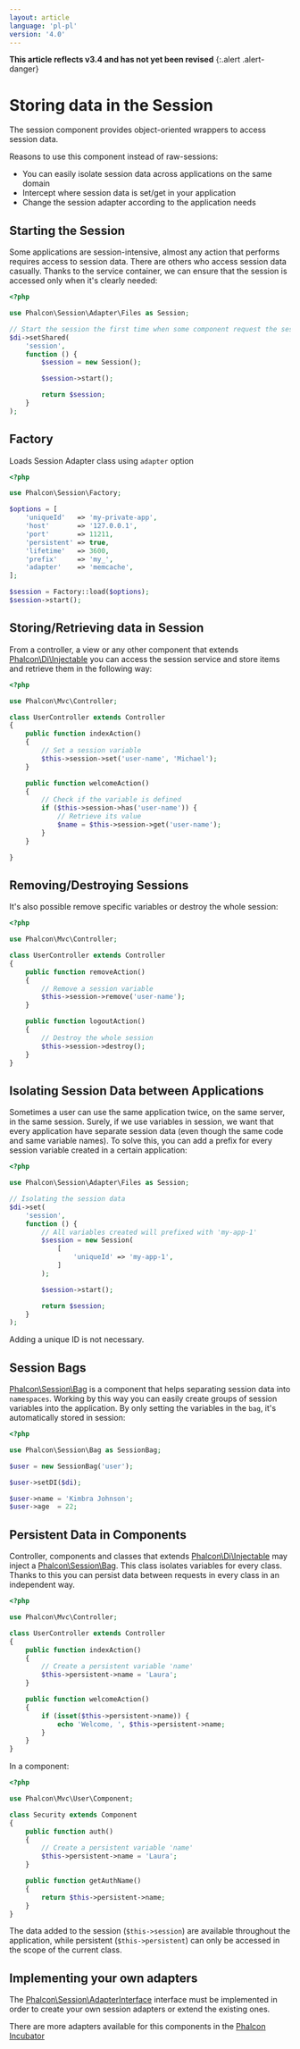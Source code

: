```yaml
---
layout: article
language: 'pl-pl'
version: '4.0'
---
```

**This article reflects v3.4 and has not yet been revised** {:.alert .alert-danger}

<a name='overview'></a>

# Storing data in the Session

The session component provides object-oriented wrappers to access session data.

Reasons to use this component instead of raw-sessions:

* You can easily isolate session data across applications on the same domain
* Intercept where session data is set/get in your application
* Change the session adapter according to the application needs

<a name='start'></a>

## Starting the Session

Some applications are session-intensive, almost any action that performs requires access to session data. There are others who access session data casually. Thanks to the service container, we can ensure that the session is accessed only when it's clearly needed:

```php
<?php

use Phalcon\Session\Adapter\Files as Session;

// Start the session the first time when some component request the session service
$di->setShared(
    'session',
    function () {
        $session = new Session();

        $session->start();

        return $session;
    }
);
```

<a name='start-factory'></a>

## Factory

Loads Session Adapter class using `adapter` option

```php
<?php

use Phalcon\Session\Factory;

$options = [
    'uniqueId'   => 'my-private-app',
    'host'       => '127.0.0.1',
    'port'       => 11211,
    'persistent' => true,
    'lifetime'   => 3600,
    'prefix'     => 'my_',
    'adapter'    => 'memcache',
];

$session = Factory::load($options);
$session->start();
```

<a name='store'></a>

## Storing/Retrieving data in Session

From a controller, a view or any other component that extends [Phalcon\Di\Injectable](api/Phalcon_Di_Injectable) you can access the session service and store items and retrieve them in the following way:

```php
<?php

use Phalcon\Mvc\Controller;

class UserController extends Controller
{
    public function indexAction()
    {
        // Set a session variable
        $this->session->set('user-name', 'Michael');
    }

    public function welcomeAction()
    {
        // Check if the variable is defined
        if ($this->session->has('user-name')) {
            // Retrieve its value
            $name = $this->session->get('user-name');
        }
    }

}
```

<a name='remove-destroy'></a>

## Removing/Destroying Sessions

It's also possible remove specific variables or destroy the whole session:

```php
<?php

use Phalcon\Mvc\Controller;

class UserController extends Controller
{
    public function removeAction()
    {
        // Remove a session variable
        $this->session->remove('user-name');
    }

    public function logoutAction()
    {
        // Destroy the whole session
        $this->session->destroy();
    }
}
```

<a name='data-isolation'></a>

## Isolating Session Data between Applications

Sometimes a user can use the same application twice, on the same server, in the same session. Surely, if we use variables in session, we want that every application have separate session data (even though the same code and same variable names). To solve this, you can add a prefix for every session variable created in a certain application:

```php
<?php

use Phalcon\Session\Adapter\Files as Session;

// Isolating the session data
$di->set(
    'session',
    function () {
        // All variables created will prefixed with 'my-app-1'
        $session = new Session(
            [
                'uniqueId' => 'my-app-1',
            ]
        );

        $session->start();

        return $session;
    }
);
```

Adding a unique ID is not necessary.

<a name='bags'></a>

## Session Bags

[Phalcon\Session\Bag](api/Phalcon_Session_Bag) is a component that helps separating session data into `namespaces`. Working by this way you can easily create groups of session variables into the application. By only setting the variables in the `bag`, it's automatically stored in session:

```php
<?php

use Phalcon\Session\Bag as SessionBag;

$user = new SessionBag('user');

$user->setDI($di);

$user->name = 'Kimbra Johnson';
$user->age  = 22;
```

<a name='data-persistence'></a>

## Persistent Data in Components

Controller, components and classes that extends [Phalcon\Di\Injectable](api/Phalcon_Di_Injectable) may inject a [Phalcon\Session\Bag](api/Phalcon_Session_Bag). This class isolates variables for every class. Thanks to this you can persist data between requests in every class in an independent way.

```php
<?php

use Phalcon\Mvc\Controller;

class UserController extends Controller
{
    public function indexAction()
    {
        // Create a persistent variable 'name'
        $this->persistent->name = 'Laura';
    }

    public function welcomeAction()
    {
        if (isset($this->persistent->name)) {
            echo 'Welcome, ', $this->persistent->name;
        }
    }
}
```

In a component:

```php
<?php

use Phalcon\Mvc\User\Component;

class Security extends Component
{
    public function auth()
    {
        // Create a persistent variable 'name'
        $this->persistent->name = 'Laura';
    }

    public function getAuthName()
    {
        return $this->persistent->name;
    }
}
```

The data added to the session (`$this->session`) are available throughout the application, while persistent (`$this->persistent`) can only be accessed in the scope of the current class.

<a name='custom-adapters'></a>

## Implementing your own adapters

The [Phalcon\Session\AdapterInterface](api/Phalcon_Session_AdapterInterface) interface must be implemented in order to create your own session adapters or extend the existing ones.

There are more adapters available for this components in the [Phalcon Incubator](https://github.com/phalcon/incubator/tree/master/Library/Phalcon/Session/Adapter)